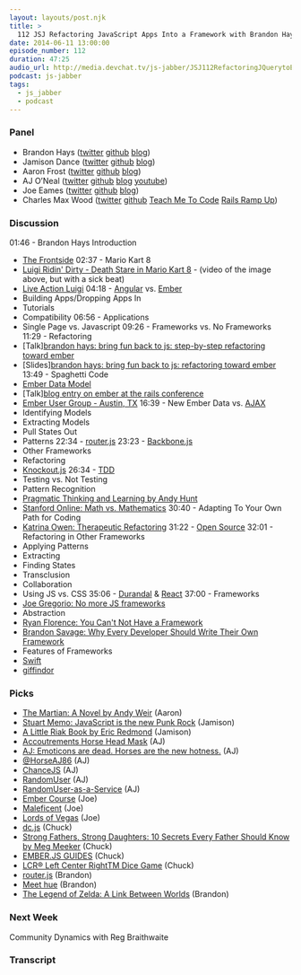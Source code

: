 ```yaml
---
layout: layouts/post.njk
title: >
  112 JSJ Refactoring JavaScript Apps Into a Framework with Brandon Hays
date: 2014-06-11 13:00:00
episode_number: 112
duration: 47:25
audio_url: http://media.devchat.tv/js-jabber/JSJ112RefactoringJQuerytoEmber.mp3
podcast: js-jabber
tags:
  - js_jabber
  - podcast
---
```


### Panel

- Brandon Hays ([twitter](https://twitter.com/tehviking)&nbsp;[github](https://github.com/tehviking)&nbsp;[blog](http://brandonhays.com/blog/))
- Jamison Dance ([twitter](http://twitter.com/jergason)&nbsp;[github](https://github.com/jergason)&nbsp;[blog](http://jamisondance.com/))
- Aaron Frost ([twitter](https://twitter.com/js_dev)&nbsp;[github](https://github.com/aaronfrost)&nbsp;[blog](http://www.jsdotnext.com/))
- AJ O’Neal ([twitter](https://twitter.com/coolaj86)&nbsp;[github](https://github.com/coolaj86/)&nbsp;[blog](http://blog.coolaj86.com/)&nbsp;[youtube](http://youtube.com/coolaj86))
- Joe Eames ([twitter](http://twitter.com/josepheames)&nbsp;[github](https://github.com/joeeames)&nbsp;[blog](http://www.testdrivenjs.com/))
- Charles Max Wood ([twitter](https://twitter.com/cmaxw)&nbsp;[git](http://blog.coolaj86.com/)[h](https://github.com/cmaxw)[ub](http://youtube.com/coolaj86)&nbsp;[Teac](http://youtube.com/coolaj86)[h Me To Code](http://teachmetocode.com/)&nbsp;[Rails Ramp Up](http://railsrampup.com/))

### Discussion

01:46 - Brandon Hays Introduction

- [The Frontside](http://frontside.io/)
  02:37 - Mario Kart 8
- [Luigi Ridin' Dirty - Death Stare in Mario Kart 8](https://www.youtube.com/watch?feature=player_embedded&v=PpxDuNFBVj8) - (video of the image above, but with a sick beat)
- [Live Action Luigi](http://i.minus.com/iWBcrxrRHgdN0.gif)
  04:18 - [Angular](https://angularjs.org/) vs. [Ember](http://emberjs.com/)
- Building Apps/Dropping Apps In
- Tutorials
- Compatibility
  06:56 - Applications
- Single Page vs. Javascript
  09:26 - Frameworks vs. No Frameworks 11:29 - Refactoring
- [Talk][brandon hays: bring fun back to js: step-by-step refactoring toward ember](http://www.confreaks.com/videos/3379-railsconf-bring-fun-back-to-js-step-by-step-refactoring-toward-ember)
- [Slides][brandon hays: bring fun back to js: refactoring toward ember](https://speakerdeck.com/tehviking/bring-fun-back-to-js-refactoring-toward-ember)
  13:49 - Spaghetti Code
- [Ember Data Model](http://emberjs.com/guides/models/)
- [Talk][blog entry on ember at the rails conference](http://reefpoints.dockyard.com/2014/03/17/emberconf-picks-ups-where-the-rails-community-left-off.html)
- [Ember User Group - Austin, TX](http://www.meetup.com/Ember-ATX/)
  16:39 - New Ember Data vs. [AJAX](http://en.wikipedia.org/wiki/Ajax_%28programming%29)
- Identifying Models
- Extracting Models
- Pull States Out
- Patterns
  22:34 - [router.js](https://github.com/tildeio/router.js/) 23:23 - [Backbone.js](http://backbonejs.org/)
- Other Frameworks
- Refactoring
- [Knockout.js](http://knockoutjs.com/)
  26:34 - [TDD](http://en.wikipedia.org/wiki/Test-driven_development)
- Testing vs. Not Testing
- Pattern Recognition
- [Pragmatic Thinking and Learning by Andy Hunt](http://www.amazon.com/gp/product/1934356050/ref=as_li_qf_sp_asin_il_tl?ie=UTF8&camp=1789&creative=9325&creativeASIN=1934356050&linkCode=as2&tag=chamaxwoo-20&linkId=FWWGELFR7YB6T4HH)
- [Stanford Online: Math vs. Mathematics](http://math.stanford.edu/index.html)
  30:40 - Adapting To Your Own Path for Coding
- [Katrina Owen: Therapeutic Refactoring](http://www.confreaks.com/videos/1071-cascadiaruby2012-therapeutic-refactoring)
  31:22 - [Open Source](http://en.wikipedia.org/wiki/Open_source) 32:01 - Refactoring in Other Frameworks
- Applying Patterns
- Extracting
- Finding States
- Transclusion
- Collaboration
- Using JS vs. CSS
  35:06 - [Durandal](http://durandaljs.com/) & [React](http://facebook.github.io/react/) 37:00 - Frameworks
- [Joe Gregorio: No more JS frameworks](http://bitworking.org/news/2014/05/zero_framework_manifesto)
- Abstraction
- [Ryan Florence: You Can't Not Have a Framework](http://blog.ryanflorence.com/you-cant-not-have-a-framework.html)
- [Brandon Savage: Why Every Developer Should Write Their Own Framework](http://www.brandonsavage.net/why-every-developer-should-write-their-own-framework/)
- Features of Frameworks
- [Swift](http://en.wikipedia.org/wiki/ISO_9362)
- [giffindor](https://github.com/tehviking/giffindor/)

### Picks

- [The Martian: A Novel by Andy Weir](http://www.amazon.com/gp/product/B00EMXBDMA/ref=as_li_qf_sp_asin_il_tl?ie=UTF8&camp=1789&creative=9325&creativeASIN=B00EMXBDMA&linkCode=as2&tag=chamaxwoo-20&linkId=UOUDIMUIIJN3TP5R) (Aaron)
- [Stuart Memo: JavaScript is the new Punk Rock](http://2012.jsconf.eu/speaker/2012/08/24/javascript-is-the-new-punk-rock.html) (Jamison)
- [A Little Riak Book by Eric Redmond](http://littleriakbook.com/) (Jamison)
- [Accoutrements Horse Head Mask](http://www.amazon.com/gp/product/B003G4IM4S/ref=as_li_qf_sp_asin_il_tl?ie=UTF8&camp=1789&creative=9325&creativeASIN=B003G4IM4S&linkCode=as2&tag=chamaxwoo-20&linkId=4B5IH7APEI45BRZP) (AJ)
- [AJ: Emoticons are dead. Horses are the new hotness.](http://blog.coolaj86.com/articles/emoticons-are-dead-horses-are-the-new.html) (AJ)
- [@HorseAJ86](http://twitter.com/HorseAJ86) (AJ)
- [ChanceJS](http://chancejs.com/) (AJ)
- [RandomUser](http://randomuser.me/) (AJ)
- [RandomUser-as-a-Service](https://github.com/coolaj86/randomuser-as-a-service) (AJ)
- [Ember Course](http://pluralsight.com/training/Courses/TableOfContents/emberjs-fundamentals) (Joe)
- [Maleficent](http://www.imdb.com/title/tt1587310/?ref_=nv_sr_1) (Joe)
- [Lords of Vegas](http://boardgamegeek.com/boardgame/20437/lords-of-vegas) (Joe)
- [dc.js](http://dc-js.github.io/dc.js/) (Chuck)
- [Strong Fathers, Strong Daughters: 10 Secrets Every Father Should Know by Meg Meeker](http://www.amazon.com/gp/product/0345499395/ref=as_li_qf_sp_asin_il_tl?ie=UTF8&camp=1789&creative=9325&creativeASIN=0345499395&linkCode=as2&tag=chamaxwoo-20&linkId=CHN4WDV2C74GIIW2) (Chuck)
- [EMBER.JS GUIDES](http://emberjs.com/guides/) (Chuck)
- [LCR® Left Center RightTM Dice Game](http://www.amazon.com/gp/product/B003I64OT6/ref=as_li_qf_sp_asin_il_tl?ie=UTF8&camp=1789&creative=9325&creativeASIN=B003I64OT6&linkCode=as2&tag=chamaxwoo-20&linkId=SCGB7KPQIECTWUVC) (Chuck)
- [router.js](https://github.com/tildeio/router.js/) (Brandon)
- [Meet hue](http://meethue.com/) (Brandon)
- [The Legend of Zelda: A Link Between Worlds](http://www.amazon.com/gp/product/B00GANWVJE/ref=as_li_qf_sp_asin_il_tl?ie=UTF8&camp=1789&creative=9325&creativeASIN=B00GANWVJE&linkCode=as2&tag=chamaxwoo-20&linkId=ESREVL4NOHE2IWVM) (Brandon)

### Next Week

Community Dynamics with Reg Braithwaite

### Transcript
